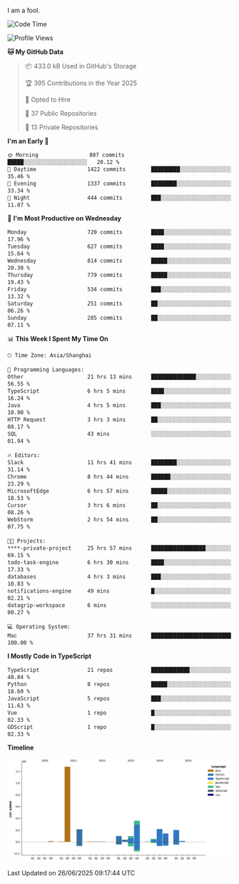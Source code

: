 I am a fool.

<!--START_SECTION:waka-->
![Code Time](http://img.shields.io/badge/Code%20Time-3%2C225%20hrs%2021%20mins-blue)

![Profile Views](http://img.shields.io/badge/Profile%20Views-0-blue)

**🐱 My GitHub Data** 

> 📦 433.0 kB Used in GitHub's Storage 
 > 
> 🏆 395 Contributions in the Year 2025
 > 
> 💼 Opted to Hire
 > 
> 📜 37 Public Repositories 
 > 
> 🔑 13 Private Repositories 
 > 
**I'm an Early 🐤** 

```text
🌞 Morning                807 commits         █████░░░░░░░░░░░░░░░░░░░░   20.12 % 
🌆 Daytime                1422 commits        █████████░░░░░░░░░░░░░░░░   35.46 % 
🌃 Evening                1337 commits        ████████░░░░░░░░░░░░░░░░░   33.34 % 
🌙 Night                  444 commits         ███░░░░░░░░░░░░░░░░░░░░░░   11.07 % 
```
📅 **I'm Most Productive on Wednesday** 

```text
Monday                   720 commits         ████░░░░░░░░░░░░░░░░░░░░░   17.96 % 
Tuesday                  627 commits         ████░░░░░░░░░░░░░░░░░░░░░   15.64 % 
Wednesday                814 commits         █████░░░░░░░░░░░░░░░░░░░░   20.30 % 
Thursday                 779 commits         █████░░░░░░░░░░░░░░░░░░░░   19.43 % 
Friday                   534 commits         ███░░░░░░░░░░░░░░░░░░░░░░   13.32 % 
Saturday                 251 commits         ██░░░░░░░░░░░░░░░░░░░░░░░   06.26 % 
Sunday                   285 commits         ██░░░░░░░░░░░░░░░░░░░░░░░   07.11 % 
```


📊 **This Week I Spent My Time On** 

```text
🕑︎ Time Zone: Asia/Shanghai

💬 Programming Languages: 
Other                    21 hrs 13 mins      ██████████████░░░░░░░░░░░   56.55 % 
TypeScript               6 hrs 5 mins        ████░░░░░░░░░░░░░░░░░░░░░   16.24 % 
Java                     4 hrs 5 mins        ███░░░░░░░░░░░░░░░░░░░░░░   10.90 % 
HTTP Request             3 hrs 3 mins        ██░░░░░░░░░░░░░░░░░░░░░░░   08.17 % 
SQL                      43 mins             ░░░░░░░░░░░░░░░░░░░░░░░░░   01.94 % 

🔥 Editors: 
Slack                    11 hrs 41 mins      ████████░░░░░░░░░░░░░░░░░   31.14 % 
Chrome                   8 hrs 44 mins       ██████░░░░░░░░░░░░░░░░░░░   23.29 % 
MicrosoftEdge            6 hrs 57 mins       █████░░░░░░░░░░░░░░░░░░░░   18.53 % 
Cursor                   3 hrs 6 mins        ██░░░░░░░░░░░░░░░░░░░░░░░   08.26 % 
WebStorm                 2 hrs 54 mins       ██░░░░░░░░░░░░░░░░░░░░░░░   07.75 % 

🐱‍💻 Projects: 
****-private-project     25 hrs 57 mins      █████████████████░░░░░░░░   69.15 % 
todo-task-engine         6 hrs 30 mins       ████░░░░░░░░░░░░░░░░░░░░░   17.33 % 
databases                4 hrs 3 mins        ███░░░░░░░░░░░░░░░░░░░░░░   10.83 % 
notifications-engine     49 mins             █░░░░░░░░░░░░░░░░░░░░░░░░   02.21 % 
datagrip-workspace       6 mins              ░░░░░░░░░░░░░░░░░░░░░░░░░   00.27 % 

💻 Operating System: 
Mac                      37 hrs 31 mins      █████████████████████████   100.00 % 
```

**I Mostly Code in TypeScript** 

```text
TypeScript               21 repos            ████████████░░░░░░░░░░░░░   48.84 % 
Python                   8 repos             █████░░░░░░░░░░░░░░░░░░░░   18.60 % 
JavaScript               5 repos             ███░░░░░░░░░░░░░░░░░░░░░░   11.63 % 
Vue                      1 repo              █░░░░░░░░░░░░░░░░░░░░░░░░   02.33 % 
GDScript                 1 repo              █░░░░░░░░░░░░░░░░░░░░░░░░   02.33 % 
```



**Timeline**

![Lines of Code chart](https://raw.githubusercontent.com/VeejaLiu/VeejaLiu/master/assets/bar_graph.png)


 Last Updated on 26/06/2025 09:17:44 UTC
<!--END_SECTION:waka-->
